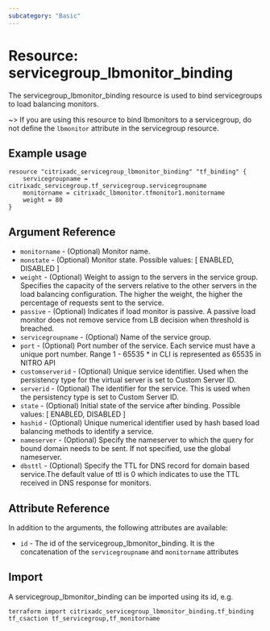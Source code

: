 ```yaml
---
subcategory: "Basic"
---
```


# Resource: servicegroup_lbmonitor_binding

The servicegroup_lbmonitor_binding resource is used to bind servicegroups to load balancing monitors.

~> If you are using this resource to bind lbmonitors to a servicegroup,
do not define the `lbmonitor` attribute in the servicegroup resource.

## Example usage

```hcl
resource "citrixadc_servicegroup_lbmonitor_binding" "tf_binding" {
    servicegroupname = citrixadc_servicegroup.tf_servicegroup.servicegroupname
    monitorname = citrixadc_lbmonitor.tfmonitor1.monitorname
    weight = 80
}
```


## Argument Reference

* `monitorname` - (Optional) Monitor name.
* `monstate` - (Optional) Monitor state. Possible values: [ ENABLED, DISABLED ]
* `weight` - (Optional) Weight to assign to the servers in the service group. Specifies the capacity of the servers relative to the other servers in the load balancing configuration. The higher the weight, the higher the percentage of requests sent to the service.
* `passive` - (Optional) Indicates if load monitor is passive. A passive load monitor does not remove service from LB decision when threshold is breached.
* `servicegroupname` - (Optional) Name of the service group.
* `port` - (Optional) Port number of the service. Each service must have a unique port number. Range 1 - 65535 * in CLI is represented as 65535 in NITRO API
* `customserverid` - (Optional) Unique service identifier. Used when the persistency type for the virtual server is set to Custom Server ID.
* `serverid` - (Optional) The  identifier for the service. This is used when the persistency type is set to Custom Server ID.
* `state` - (Optional) Initial state of the service after binding. Possible values: [ ENABLED, DISABLED ]
* `hashid` - (Optional) Unique numerical identifier used by hash based load balancing methods to identify a service.
* `nameserver` - (Optional) Specify the nameserver to which the query for bound domain needs to be sent. If not specified, use the global nameserver.
* `dbsttl` - (Optional) Specify the TTL for DNS record for domain based service.The default value of ttl is 0 which indicates to use the TTL received in DNS response for monitors.


## Attribute Reference

In addition to the arguments, the following attributes are available:

* `id` - The id of the servicegroup_lbmonitor_binding. It is the concatenation of the `servicegroupname` and `monitorname` attributes


## Import

A servicegroup_lbmonitor_binding can be imported using its id, e.g.

```shell
terraform import citrixadc_servicegroup_lbmonitor_binding.tf_binding tf_csaction tf_servicegroup,tf_monitorname
```
